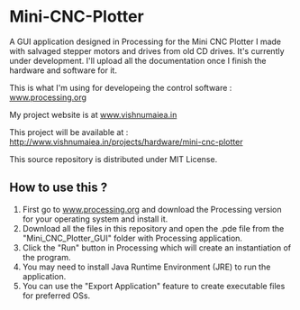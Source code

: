 # Mini-CNC-Plotter

A GUI application designed in Processing for the Mini CNC Plotter I made with salvaged stepper motors and drives from old CD drives. It's currently under development. I'll upload all the documentation once I finish the hardware and software for it.

This is what I'm using for developeing the control software : www.processing.org

My project website is at www.vishnumaiea.in

This project will be available at : http://www.vishnumaiea.in/projects/hardware/mini-cnc-plotter

This source repository is distributed under MIT License.


## How to use this ?

1. First go to www.processing.org and download the Processing version for your operating system and install it.
2. Download all the files in this repository and open the .pde file from the "Mini_CNC_Plotter_GUI" folder with Processing application.
3. Click the "Run" button in Processing which will create an instantiation of the program.
4. You may need to install Java Runtime Environment (JRE) to run the application.
5. You can use the "Export Application" feature to create executable files for preferred OSs.
